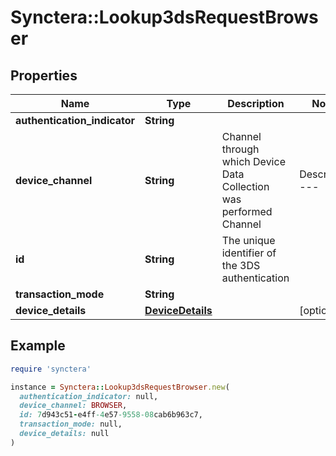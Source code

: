 # Synctera::Lookup3dsRequestBrowser

## Properties

| Name | Type | Description | Notes |
| ---- | ---- | ----------- | ----- |
| **authentication_indicator** | **String** |  |  |
| **device_channel** | **String** | Channel through which Device Data Collection was performed  Channel | Description --- | --- &#x60;BROWSER&#x60; | Internet browser &#x60;SDK&#x60; | Mobile app  |  |
| **id** | **String** | The unique identifier of the 3DS authentication |  |
| **transaction_mode** | **String** |  |  |
| **device_details** | [**DeviceDetails**](DeviceDetails.md) |  | [optional] |

## Example

```ruby
require 'synctera'

instance = Synctera::Lookup3dsRequestBrowser.new(
  authentication_indicator: null,
  device_channel: BROWSER,
  id: 7d943c51-e4ff-4e57-9558-08cab6b963c7,
  transaction_mode: null,
  device_details: null
)
```

